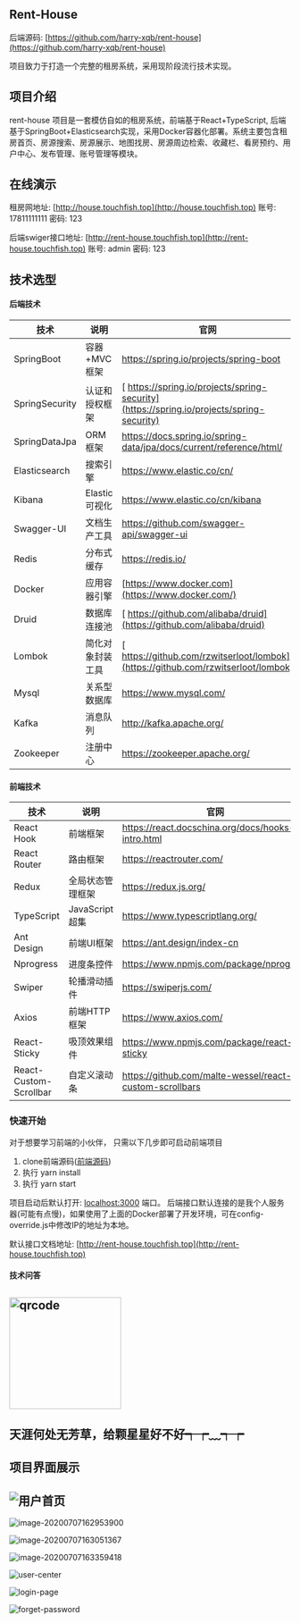 ## Rent-House

后端源码: [https://github.com/harry-xqb/rent-house](https://github.com/harry-xqb/rent-house)

项目致力于打造一个完整的租房系统，采用现阶段流行技术实现。

## **项目介绍**
rent-house 项目是一套模仿自如的租房系统，前端基于React+TypeScript, 后端基于SpringBoot+Elasticsearch实现，采用Docker容器化部署。系统主要包含租房首页、房源搜索、房源展示、地图找房、房源周边检索、收藏栏、看房预约、用户中心、发布管理、账号管理等模块。

## 在线演示

租房网地址:  [http://house.touchfish.top](http://house.touchfish.top)  账号: 17811111111 密码: 123

后端swiger接口地址:  [http://rent-house.touchfish.top](http://rent-house.touchfish.top)  账号: admin 密码: 123

## 技术选型

#### 后端技术

| 技术           | 说明             | 官网                                                         |
| -------------- | ---------------- | ------------------------------------------------------------ |
| SpringBoot     | 容器+MVC框架     | https://spring.io/projects/spring-boot                       |
| SpringSecurity | 认证和授权框架   | [ https://spring.io/projects/spring-security](https://spring.io/projects/spring-security) |
| SpringDataJpa  | ORM框架          | https://docs.spring.io/spring-data/jpa/docs/current/reference/html/ |
| Elasticsearch  | 搜索引擎         | https://www.elastic.co/cn/                                   |
| Kibana         | Elastic可视化    | https://www.elastic.co/cn/kibana                             |
| Swagger-UI     | 文档生产工具     | https://github.com/swagger-api/swagger-ui                    |
| Redis          | 分布式缓存       | https://redis.io/                                            |
| Docker         | 应用容器引擎     | [https://www.docker.com](https://www.docker.com/)            |
| Druid          | 数据库连接池     | [ https://github.com/alibaba/druid](https://github.com/alibaba/druid) |
| Lombok         | 简化对象封装工具 | [ https://github.com/rzwitserloot/lombok](https://github.com/rzwitserloot/lombok) |
| Mysql          | 关系型数据库     | https://www.mysql.com/                                       |
| Kafka          | 消息队列         | http://kafka.apache.org/                                     |
| Zookeeper      | 注册中心         | https://zookeeper.apache.org/                                |

#### 前端技术

| 技术                   | 说明             | 官网                                                    |
| ---------------------- | ---------------- | ------------------------------------------------------- |
| React Hook             | 前端框架         | https://react.docschina.org/docs/hooks-intro.html       |
| React Router           | 路由框架         | https://reactrouter.com/                                |
| Redux                  | 全局状态管理框架 | https://redux.js.org/                                   |
| TypeScript             | JavaScript超集   | https://www.typescriptlang.org/                         |
| Ant Design             | 前端UI框架       | https://ant.design/index-cn                             |
| Nprogress              | 进度条控件       | https://www.npmjs.com/package/nprogress                 |
| Swiper                 | 轮播滑动插件     | https://swiperjs.com/                                   |
| Axios                  | 前端HTTP框架     | https://www.axios.com/                                  |
| React-Sticky           | 吸顶效果组件     | https://www.npmjs.com/package/react-sticky              |
| React-Custom-Scrollbar | 自定义滚动条     | https://github.com/malte-wessel/react-custom-scrollbars |

### 快速开始

对于想要学习前端的小伙伴， 只需以下几步即可启动前端项目

1. clone前端源码([前端源码]([https://github.com/night-233/rent-house-admin](https://github.com/night-233/rent-house-admin)))
2. 执行 yarn install
3. 执行 yarn start 

项目启动后默认打开: [localhost:3000](localhost:3000) 端口。 后端接口默认连接的是我个人服务器(可能有点慢)，如果使用了上面的Docker部署了开发环境，可在config-override.js中修改IP的地址为本地。

默认接口文档地址:  [http://rent-house.touchfish.top](http://rent-house.touchfish.top) 

#### 技术问答

## <img src="http://qiniu.touchfish.top/qrcode.jpg" alt="qrcode"  width="200" height="200"/>



##  天涯何处无芳草，给颗星星好不好┭┮﹏┭┮



## 项目界面展示

## ![用户首页](http://qiniu.touchfish.top/client-filter.jpg)



![image-20200707162953900](http://qiniu.touchfish.top/image-20200707162953900.png)

![image-20200707163051367](http://qiniu.touchfish.top/image-20200707163051367.png)



![image-20200707163359418](http://qiniu.touchfish.top/image-20200707163359418.png)

![user-center](http://qiniu.touchfish.top/user-center.jpg)

 ![login-page](http://qiniu.touchfish.top/login-page.png)


![forget-password](http://qiniu.touchfish.top/forget-password.jpg)

